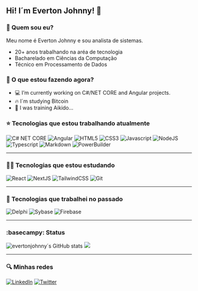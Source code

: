 ## Hi! I´m Everton Johnny! 👋

### 🤔 Quem sou eu?
Meu nome é Everton Johnny e sou analista de sistemas. 
- 20+ anos trabalhando na aréa de tecnologia
- Bacharelado em Ciências da Computação
- Técnico em Processamento de Dados

### 🥇 O que estou fazendo agora?
- 💻 I’m currently working on C#/NET CORE and Angular projects.
- 🔥 I´m studying Bitcoin
- 💬 I was training Aikido...

### ⭐ Tecnologias que estou trabalhando atualmente
![C# NET CORE](https://img.shields.io/badge/C%23-239120?style=for-the-badge&logo=csharp&logoColor=white)
![Angular](https://img.shields.io/badge/Angular-DD0031?style=for-the-badge&logo=angular&logoColor=white)
![HTML5](https://img.shields.io/badge/HTML5-E34F26?style=for-the-badge&logo=html5&logoColor=white)
![CSS3](https://img.shields.io/badge/CSS3-1572B6?style=for-the-badge&logo=css3&logoColor=white)
![Javascript](https://img.shields.io/badge/JavaScript-323330?style=for-the-badge&logo=javascript&logoColor=F7DF1E)
![NodeJS](https://img.shields.io/badge/Node.js-43853D?style=for-the-badge&logo=node.js&logoColor=white)
![Typescript](https://img.shields.io/badge/TypeScript-007ACC?style=for-the-badge&logo=typescript&logoColor=white)
![Markdown](https://img.shields.io/badge/Markdown-000000?style=for-the-badge&logo=markdown&logoColor=white)
![PowerBuilder](https://img.shields.io/badge/PowerBI-F2C811?style=for-the-badge&logo=Power%20BI&logoColor=white)

---
### 👨‍🏫 Tecnologias que estou estudando
![React](https://img.shields.io/badge/React-20232A?style=for-the-badge&logo=react&logoColor=61DAFB)
![NextJS](https://img.shields.io/badge/next.js-000000?style=for-the-badge&logo=nextdotjs&logoColor=white)
![TailwindCSS](https://img.shields.io/badge/Tailwind_CSS-38B2AC?style=for-the-badge&logo=tailwind-css&logoColor=white)
![Git](https://img.shields.io/badge/GIT-E44C30?style=for-the-badge&logo=git&logoColor=white)

---
### 📓 Tecnologias que trabalhei no passado
![Delphi](https://img.shields.io/badge/Delphi-B22222?style=for-the-badge&logo=delphi&logoColor=white)
![Sybase](https://img.shields.io/badge/Oracle-F80000?style=for-the-badge&logo=Oracle&logoColor=white)
![Firebase](https://img.shields.io/badge/firebase-ffca28?style=for-the-badge&logo=firebase&logoColor=black)

---
### :basecampy: Status
![evertonjohnny´s GitHub stats](https://github-readme-stats.vercel.app/api?username=evertonjohnny&hide=contribs,prs&show_icons=true&theme=dark)
![](http://github-profile-summary-cards.vercel.app/api/cards/profile-details?username=evertonjohnny&theme=dark)

---
### 🔍 Minhas redes
[![LinkedIn](https://img.shields.io/badge/LinkedIn-0077B5?style=for-the-badge&logo=linkedin&logoColor=white)](https://www.linkedin.com/in/evertonjohnny/)
[![Twitter](https://img.shields.io/badge/X-000000?style=for-the-badge&logo=x&logoColor=white)]()
